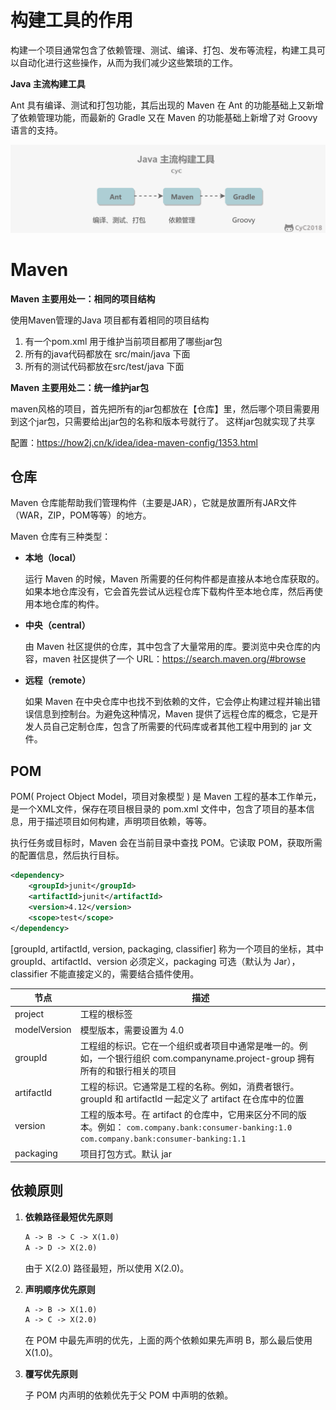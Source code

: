 # 构建工具的作用

构建一个项目通常包含了依赖管理、测试、编译、打包、发布等流程，构建工具可以自动化进行这些操作，从而为我们减少这些繁琐的工作。



**Java 主流构建工具**

Ant 具有编译、测试和打包功能，其后出现的 Maven 在 Ant 的功能基础上又新增了依赖管理功能，而最新的 Gradle 又在 Maven 的功能基础上新增了对 Groovy 语言的支持。

<img src="..\Resources\java构建工具.png" alt="img" style="zoom:67%;" />



# Maven

**Maven 主要用处一：相同的项目结构**

使用Maven管理的Java 项目都有着相同的项目结构

1. 有一个pom.xml 用于维护当前项目都用了哪些jar包
2. 所有的java代码都放在 src/main/java 下面
3. 所有的测试代码都放在src/test/java 下面

**Maven 主要用处二：统一维护jar包**

maven风格的项目，首先把所有的jar包都放在【仓库】里，然后哪个项目需要用到这个jar包，只需要给出jar包的名称和版本号就行了。 这样jar包就实现了共享



配置：https://how2j.cn/k/idea/idea-maven-config/1353.html

## 仓库

Maven 仓库能帮助我们管理构件（主要是JAR），它就是放置所有JAR文件（WAR，ZIP，POM等等）的地方。

Maven 仓库有三种类型：

- **本地（local）**

  运行 Maven 的时候，Maven 所需要的任何构件都是直接从本地仓库获取的。如果本地仓库没有，它会首先尝试从远程仓库下载构件至本地仓库，然后再使用本地仓库的构件。

- **中央（central）**

  由 Maven 社区提供的仓库，其中包含了大量常用的库。要浏览中央仓库的内容，maven 社区提供了一个 URL：https://search.maven.org/#browse

- **远程（remote）**

  如果 Maven 在中央仓库中也找不到依赖的文件，它会停止构建过程并输出错误信息到控制台。为避免这种情况，Maven 提供了远程仓库的概念，它是开发人员自己定制仓库，包含了所需要的代码库或者其他工程中用到的 jar 文件。



## POM

POM( Project Object Model，项目对象模型 ) 是 Maven 工程的基本工作单元，是一个XML文件，保存在项目根目录的 pom.xml 文件中，包含了项目的基本信息，用于描述项目如何构建，声明项目依赖，等等。

执行任务或目标时，Maven 会在当前目录中查找 POM。它读取 POM，获取所需的配置信息，然后执行目标。

```xml
<dependency>
    <groupId>junit</groupId>
    <artifactId>junit</artifactId>
    <version>4.12</version>
    <scope>test</scope>
</dependency>
```

[groupId, artifactId, version, packaging,  classifier] 称为一个项目的坐标，其中 groupId、artifactId、version 必须定义，packaging  可选（默认为 Jar），classifier 不能直接定义的，需要结合插件使用。

| 节点         | 描述                                                         |
| ------------ | ------------------------------------------------------------ |
| project      | 工程的根标签                                                 |
| modelVersion | 模型版本，需要设置为 4.0                                     |
| groupId      | 工程组的标识。它在一个组织或者项目中通常是唯一的。例如，一个银行组织 com.companyname.project-group 拥有所有的和银行相关的项目 |
| artifactId   | 工程的标识。它通常是工程的名称。例如，消费者银行。groupId 和 artifactId 一起定义了 artifact 在仓库中的位置 |
| version      | 工程的版本号。在 artifact 的仓库中，它用来区分不同的版本。例如： `com.company.bank:consumer-banking:1.0 com.company.bank:consumer-banking:1.1` |
| packaging    | 项目打包方式。默认 jar                                       |











## 依赖原则

1. **依赖路径最短优先原则**

    ```html
    A -> B -> C -> X(1.0)
    A -> D -> X(2.0)
    ```

	由于 X(2.0) 路径最短，所以使用 X(2.0)。

2. **声明顺序优先原则**

    ```html
    A -> B -> X(1.0)
    A -> C -> X(2.0)
    ```

	在 POM 中最先声明的优先，上面的两个依赖如果先声明 B，那么最后使用 X(1.0)。

3. **覆写优先原则**

   子 POM 内声明的依赖优先于父 POM 中声明的依赖。





















